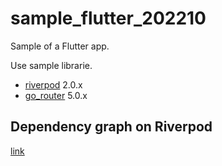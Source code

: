 # sample_flutter_202210

Sample of a Flutter app.

Use sample librarie.

- [riverpod](https://pub.dev/packages/riverpod) 2.0.x
- [go_router](https://pub.dev/packages/go_router) 5.0.x

## Dependency graph on Riverpod

[link](https://github.com/noboru-i/sample_flutter_202210/blob/doc/riverpod_graph.md)
